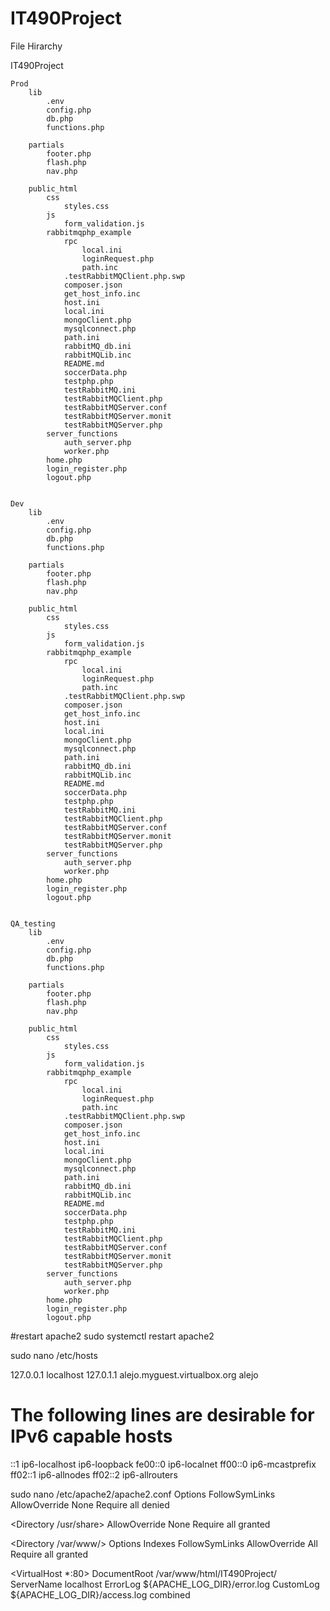 # IT490Project

File Hirarchy 


IT490Project

    Prod
        lib
            .env
            config.php
            db.php
            functions.php

        partials 
            footer.php
            flash.php
            nav.php

        public_html
            css
                styles.css
            js
                form_validation.js
            rabbitmqphp_example
                rpc
                    local.ini
                    loginRequest.php
                    path.inc
                .testRabbitMQClient.php.swp
                composer.json
                get_host_info.inc
                host.ini
                local.ini
                mongoClient.php
                mysqlconnect.php
                path.ini
                rabbitMQ_db.ini
                rabbitMQLib.inc
                README.md
                soccerData.php
                testphp.php
                testRabbitMQ.ini
                testRabbitMQClient.php
                testRabbitMQServer.conf
                testRabbitMQServer.monit
                testRabbitMQServer.php
            server_functions
                auth_server.php
                worker.php
            home.php
            login_register.php
            logout.php


    Dev
        lib
            .env
            config.php
            db.php
            functions.php

        partials 
            footer.php
            flash.php
            nav.php

        public_html
            css
                styles.css
            js
                form_validation.js
            rabbitmqphp_example
                rpc
                    local.ini
                    loginRequest.php
                    path.inc
                .testRabbitMQClient.php.swp
                composer.json
                get_host_info.inc
                host.ini
                local.ini
                mongoClient.php
                mysqlconnect.php
                path.ini
                rabbitMQ_db.ini
                rabbitMQLib.inc
                README.md
                soccerData.php
                testphp.php
                testRabbitMQ.ini
                testRabbitMQClient.php
                testRabbitMQServer.conf
                testRabbitMQServer.monit
                testRabbitMQServer.php
            server_functions
                auth_server.php
                worker.php
            home.php
            login_register.php
            logout.php


    QA_testing
        lib
            .env
            config.php
            db.php
            functions.php

        partials 
            footer.php
            flash.php
            nav.php

        public_html
            css
                styles.css
            js
                form_validation.js
            rabbitmqphp_example
                rpc
                    local.ini
                    loginRequest.php
                    path.inc
                .testRabbitMQClient.php.swp
                composer.json
                get_host_info.inc
                host.ini
                local.ini
                mongoClient.php
                mysqlconnect.php
                path.ini
                rabbitMQ_db.ini
                rabbitMQLib.inc
                README.md
                soccerData.php
                testphp.php
                testRabbitMQ.ini
                testRabbitMQClient.php
                testRabbitMQServer.conf
                testRabbitMQServer.monit
                testRabbitMQServer.php
            server_functions
                auth_server.php
                worker.php
            home.php
            login_register.php
            logout.php



#restart apache2
sudo systemctl restart apache2






sudo nano /etc/hosts

127.0.0.1       localhost
127.0.1.1       alejo.myguest.virtualbox.org    alejo

# The following lines are desirable for IPv6 capable hosts
::1     ip6-localhost ip6-loopback
fe00::0 ip6-localnet
ff00::0 ip6-mcastprefix
ff02::1 ip6-allnodes
ff02::2 ip6-allrouters


sudo nano /etc/apache2/apache2.conf
<Directory />
        Options FollowSymLinks
        AllowOverride None
        Require all denied
</Directory>

<Directory /usr/share>
        AllowOverride None
        Require all granted
</Directory>

<Directory /var/www/>
        Options Indexes FollowSymLinks
        AllowOverride All
        Require all granted
</Directory>

<VirtualHost *:80>
    DocumentRoot /var/www/html/IT490Project/
    ServerName localhost
    ErrorLog ${APACHE_LOG_DIR}/error.log
    CustomLog ${APACHE_LOG_DIR}/access.log combined
</VirtualHost>